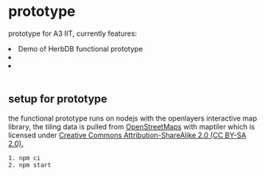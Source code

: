 # prototype
prototype for A3 IIT, currently features:
<br>

<li>Demo of HerbDB functional prototype</li>
<li></li>
<li></li>
<br>

## setup for prototype
the functional prototype runs on nodejs with the openlayers interactive map library, the tiling data is pulled from <a href="https://www.openstreetmap.org/copyright">OpenStreetMaps</a> with maptiler which is licensed under <a href="https://creativecommons.org/licenses/by-sa/2.0/">Creative Commons Attribution-ShareAlike 2.0 (CC BY-SA 2.0).</a>
```
1. npm ci
2. npm start
```